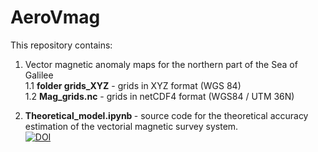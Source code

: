 # AeroVmag
This repository contains:
1. Vector magnetic anomaly maps for the northern part of the Sea of Galilee<br>
   1.1 <b>folder grids_XYZ</b> - grids in XYZ format (WGS 84)<br>
   1.2  <b> Mag_grids.nc</b> - grids in netCDF4 format (WGS84 / UTM 36N)

2. <b> Theoretical_model.ipynb </b> - source code for the theoretical accuracy estimation of the vectorial magnetic survey system. <br>
[![DOI](https://zenodo.org/badge/717093021.svg)](https://zenodo.org/doi/10.5281/zenodo.10105127)
